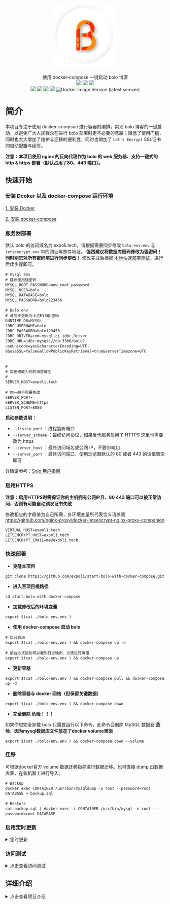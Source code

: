 <p align = "center">
<img alt="Bolo" src="image/bolo-circle.png" height="200px" width="200px">
<br><br>
使用 docker-compose 一键启动 bolo 博客
<br>
<img src="https://img.shields.io/github/last-commit/expoli/start-bolo-with-docker-compose.svg?style=flat-square">
<img src="https://img.shields.io/github/issues-pr-closed/expoli/start-bolo-with-docker-compose.svg?style=flat-square">
<img src="https://img.shields.io/github/downloads/expoli/start-bolo-with-docker-compose/total?style=flat-square">
<br>
<img src="https://img.shields.io/docker/cloud/automated/tangcuyu/bolo-solo?style=flat-square">
<img src="https://img.shields.io/docker/cloud/build/tangcuyu/bolo-solo?style=flat-square">
<img src="https://img.shields.io/docker/pulls/tangcuyu/bolo-solo.svg?style=flat-square">
<img src="https://img.shields.io/docker/v/tangcuyu/bolo-solo?sort=date&style=flat-square">
<img alt="Docker Image Version (latest semver)" src="https://img.shields.io/docker/v/tangcuyu/bolo-solo?sort=semver&style=flat-square">
<!-- <img src="https://img.shields.io/github/v/expoli/start-bolo-with-docker-compose?style=flat-square"> -->
<!-- <img src="https://img.shields.io/github/issues/expoli/start-bolo-with-docker-compose?style=flat-square"> -->
<!-- <img src="https://img.shields.io/github/commit-activity/y/expoli/start-bolo-with-docker-compose?style=flat-square"> -->
</p>

# 简介

本项目专注于使用 docker-compsoe 进行容器的编排，实现 bolo 博客的一键启动，以避免广大人民群众在进行 bolo 部署时走不必要的弯路；降低了使用门槛，同时也大大增加了维护与迁移的便利性，同时也增加了 `Let's Encrypt` SSL证书的自动配置与续签。

**注意：本项目使用 nginx 的反向代理作为 bolo 的 web 服务器、支持一键式的http & https 部署（默认占用了80、443 端口）。**

## 快速开始

### 安装 Dcoker 以及 docker-compose 运行环境

[1. 安装 Docker](https://docs.docker.com/engine/install/)

[2. 安装 docker-compose](https://docs.docker.com/compose/install/)

### 服务器部署

默认 bolo 的访问域名为 expoli.tech，请根据需要同步修改 `bolo-env.env` 与 `letsencrypt.env` 中的网址与邮件地址， **强烈建议将数据库密码修改为强密码！同时别忘对所有密码项进行同步更改！** 修改完成后根据 [本地快速部署测试](#本地快速部署测试)，进行后续步骤即可。

```
# mysql env
# 建议使用强密码
MYSQL_ROOT_PASSWORD=new_root_password
MYSQL_USER=bolo
MYSQL_DATABASE=bolo
MYSQL_PASSWORD=bolo123456

# bolo env
# 请同步更新为上方MYSQL密码
RUNTIME_DB=MYSQL
JDBC_USERNAME=bolo
JDBC_PASSWORD=bolo123456
JDBC_DRIVER=com.mysql.cj.jdbc.Driver
JDBC_URL=jdbc:mysql://db:3306/bolo?useUnicode=yes&characterEncoding=UTF-8&useSSL=false&allowPublicKeyRetrieval=true&serverTimezone=UTC


#
# 需要修改为你的博客域名
#
SERVER_HOST=expoli.tech

# 你一般不需要修改
SERVER_PORT=
SERVER_SCHEME=https
LISTEN_PORT=8080

```

**启动参数说明：**

- `--listen_port` ：进程监听端口
- `--server_scheme` ：最终访问协议，如果反代服务启用了 HTTPS 这里也需要改为 https
- `--server_host` ：最终访问域名或公网 IP，不要带端口
- `--server_port` ：最终访问端口，使用浏览器默认的 80 或者 443 的话值留空即可

详情请参考：[Solo 用户指南](https://hacpai.com/article/1492881378588)

### 启用HTTPS

**注意：启用HTTPS时需保证你的主机拥有公网IP且、80 443 端口可以被正常访问，否则有可能自动颁发证书失败**

修改相应的字段值为自己所需，各环境变量所代表含义请参阅 https://github.com/nginx-proxy/docker-letsencrypt-nginx-proxy-companion

```
VIRTUAL_HOST=expoli.tech
LETSENCRYPT_HOST=expoli.tech
LETSENCRYPT_EMAIL=me@expoli.tech

```

### 快速部署

- **克隆本项目**

```shell
git clone https://github.com/expoli/start-bolo-with-docker-compose.git
```

- **进入至项目根路径**

```shell
cd start-bolo-with-docker-compose
```

- **加载修改后的环境变量**

```shell
export $(cat ./bolo-env.env )
```

- **使用 docker-compose 启动 bolo**

```shell
# 后台启动
export $(cat ./bolo-env.env ) && docker-compose up -d

# 前台方式启动可以看到日志输出、方便进行排错
export $(cat ./bolo-env.env ) && docker-compose up
```

- **更新容器**

```shell
export $(cat ./bolo-env.env ) && docker-compose pull && docker-compose up -d
```

- **删除容器与 docker 网络（但保留关键数据）**

```shell
export $(cat ./bolo-env.env ) && docker-compose down
```

- **完全删除  危险！！！**

如果你想完全卸载 bolo 只需要运行以下命令，此命令会删除 MySQL 数据卷 **危险**、**因为mysql数据库文件放在了docker volume里面**

```shell
export $(cat ./bolo-env.env ) && docker-compose down --volume
```

### 迁移

可根据docker官方 volume 数据迁移指导进行数据迁移。也可直接 dump 出数据库表，在新机器上进行导入。

```shell
# Backup
docker exec CONTAINER /usr/bin/mysqldump -u root --password=root DATABASE > backup.sql

# Restore
cat backup.sql | docker exec -i CONTAINER /usr/bin/mysql -u root --password=root DATABASE
```

### 启用定时更新

<details>
<summary>定时更新</summary>

可使用 Linux 的定时任务实现定时更新。具体实现方式如下：

1. 手动运行定时命令进行测试

```bash
cd /path/to/your/docker-compose && export $(cat ./bolo-env.env ) && docker-compose pull && docker-compose down && docker-compose up -d
```

2. 确认运行无误之后将其添加至定时任务中

编辑 `/var/spool/cron/你的用户名` 文件，将下面这一行添加至文件中即可。（每周五的凌晨2点钟进行更新）时间间隔可随意设置、写法可参考 https://crontab.guru/

```shell
0  2  *  *  5  cd /path/to/your/docker-compose && export $(cat ./bolo-env.env ) && docker-compose pull && docker-compose down && docker-compose up -d
```
</details>

### 访问测试

<details>
<summary>点击查看访问测试</summary>

再确认已经启动完成之后、使用浏览器访问您设置的对应域名即可完成博客的初始化。

- bolo 初始化界面
![bolo 初始化界面](image/2020-03-22_09-32-bolo-admin.png)

- bolo 初始化完成界面
![bolo 初始化完成界面](image/2020-03-22_09-41-bolo-init-success.png)
</details>

## 详细介绍

<details>
<summary>点击查看项目介绍</summary>

### docker-compose.yaml

```yaml
version: '3'

services:
  db:
    image: mariadb
    command: --max_allowed_packet=32505856 --character-set-server=utf8mb4 --collation-server=utf8mb4_general_ci --transaction-isolation=READ-COMMITTED --binlog-format=ROW
    restart: always
    volumes:
      - db:/var/lib/mysql
    # environment:
    #   - MYSQL_ROOT_PASSWORD=
    #   - MYSQL_PASSWORD=
    #   - MYSQL_DATABASE=
    #   - MYSQL_USER=
    env_file:
      - bolo-env.env

  web:
    build: ./web
    restart: always
    volumes:
      - bolo:/var/www/html:ro
    # environment:
    #   - VIRTUAL_HOST=
    #   - LETSENCRYPT_HOST=
    #   - LETSENCRYPT_EMAIL=
    depends_on:
      - bolo
    env_file:
      - letsencrypt.env
    networks:
      - proxy-tier
      - default

  proxy:
    build: ./proxy
    restart: always
    ports:
      - 80:80
      - 443:443
    labels:
      com.github.jrcs.letsencrypt_nginx_proxy_companion.nginx_proxy: "true"
    volumes:
      - certs:/etc/nginx/certs:ro
      - vhost.d:/etc/nginx/vhost.d
      - html:/usr/share/nginx/html
      - /var/run/docker.sock:/tmp/docker.sock:ro
    # environment:
    #   - ENABLE_IPV6=true
    networks:
      - proxy-tier

  letsencrypt-companion:
    image: jrcs/letsencrypt-nginx-proxy-companion
    restart: always
    volumes:
      - certs:/etc/nginx/certs
      - vhost.d:/etc/nginx/vhost.d
      - html:/usr/share/nginx/html
      - /var/run/docker.sock:/var/run/docker.sock:ro
    # environment:
    #   - DEFAULT_EMAIL=
    env_file:
      - letsencrypt.env
    networks:
      - proxy-tier
    depends_on:
      - proxy

  bolo:
    image: tangcuyu/bolo-solo:latest
    restart: always
    expose:
      - "8080"
    env_file:
      - bolo-env.env
    command: --listen_port=${LISTEN_PORT} --server_scheme=${SERVER_SCHEME} --server_host=${SERVER_HOST} --server_port=${SERVER_PORT} --lute_http=http://lute:8249
    depends_on:
      - db

  lute:
    image: b3log/lute-http
    restart: always 
    expose: 
      - "8249"

volumes:
  db:
  bolo:
  certs:
  vhost.d:
  html:

networks:
  proxy-tier:
```

</details>
